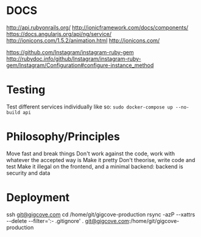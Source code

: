 DOCS
====

http://api.rubyonrails.org/
http://ionicframework.com/docs/components/
https://docs.angularjs.org/api/ng/service/
http://ionicons.com/1.5.2/animation.html
http://ionicons.com/

https://github.com/Instagram/instagram-ruby-gem
http://rubydoc.info/github/Instagram/instagram-ruby-gem/Instagram/Configuration#configure-instance_method


Testing
=======

Test different services individually like so:
`sudo docker-compose up --no-build api`



Philosophy/Principles
=====================

Move fast and break things
Don't work against the code, work with whatever the accepted way is
Make it pretty
Don't theorise, write code and test
Make it illegal on the frontend, and a minimal backend: backend is security and data



Deployment
==========

ssh git@gigcove.com
cd /home/git/gigcove-production
rsync -azP --xattrs --delete --filter=':- .gitignore' . git@gigcove.com:/home/git/gigcove-production